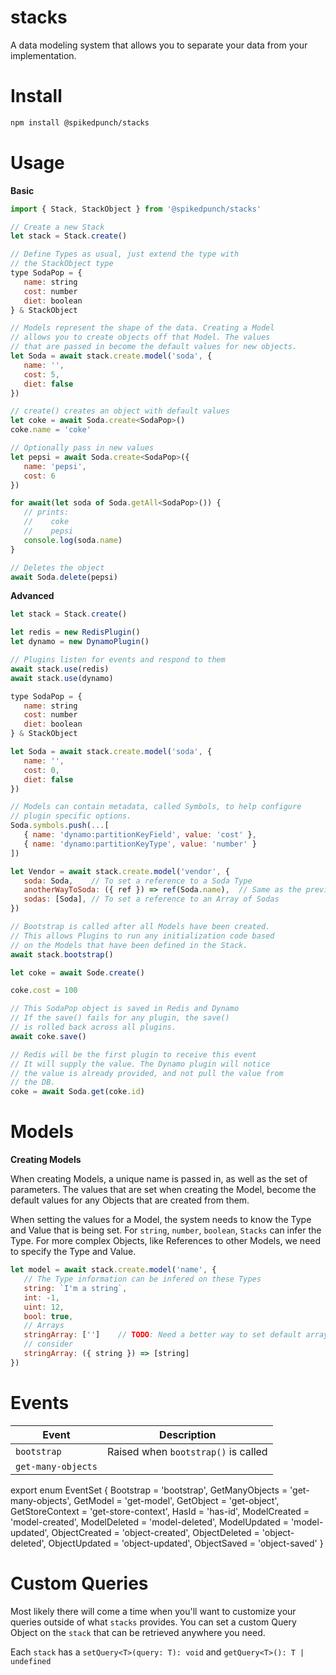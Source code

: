 # stacks

A data modeling system that allows you to separate your data from your implementation.


# Install

```bash
npm install @spikedpunch/stacks
```

# Usage

**Basic**

```js
import { Stack, StackObject } from '@spikedpunch/stacks'

// Create a new Stack
let stack = Stack.create()

// Define Types as usual, just extend the type with
// the StackObject type
type SodaPop = {
   name: string
   cost: number
   diet: boolean
} & StackObject

// Models represent the shape of the data. Creating a Model
// allows you to create objects off that Model. The values
// that are passed in become the default values for new objects.
let Soda = await stack.create.model('soda', {
   name: '',
   cost: 5,
   diet: false
})

// create() creates an object with default values
let coke = await Soda.create<SodaPop>()
coke.name = 'coke'

// Optionally pass in new values
let pepsi = await Soda.create<SodaPop>({
   name: 'pepsi',
   cost: 6
})

for await(let soda of Soda.getAll<SodaPop>()) {
   // prints:
   //    coke
   //    pepsi
   console.log(soda.name)
}

// Deletes the object
await Soda.delete(pepsi)
```

**Advanced**

```js
let stack = Stack.create()

let redis = new RedisPlugin()
let dynamo = new DynamoPlugin()

// Plugins listen for events and respond to them
await stack.use(redis)
await stack.use(dynamo)

type SodaPop = {
   name: string
   cost: number
   diet: boolean
} & StackObject

let Soda = await stack.create.model('soda', {
   name: '',
   cost: 0,
   diet: false
})

// Models can contain metadata, called Symbols, to help configure
// plugin specific options.
Soda.symbols.push(...[
   { name: 'dynamo:partitionKeyField', value: 'cost' },
   { name: 'dynamo:partitionKeyType', value: 'number' }
])

let Vendor = await stack.create.model('vendor', {
   soda: Soda,    // To set a reference to a Soda Type
   anotherWayToSoda: ({ ref }) => ref(Soda.name),  // Same as the previous
   sodas: [Soda], // To set a reference to an Array of Sodas
})

// Bootstrap is called after all Models have been created.
// This allows Plugins to run any initialization code based
// on the Models that have been defined in the Stack.
await stack.bootstrap()

let coke = await Sode.create()

coke.cost = 100

// This SodaPop object is saved in Redis and Dynamo
// If the save() fails for any plugin, the save()
// is rolled back across all plugins.
await coke.save()

// Redis will be the first plugin to receive this event
// It will supply the value. The Dynamo plugin will notice
// the value is already provided, and not pull the value from
// the DB.
coke = await Soda.get(coke.id)
```

# Models

**Creating Models**

When creating Models, a unique name is passed in, as well as the set of parameters. The values that are set when creating the Model, become the default values for any Objects that are created from them.

When setting the values for a Model, the system needs to know the Type and Value that is being set. For `string`, `number`, `boolean`, `Stacks` can infer the Type. For more complex Objects, like References to other Models, we need to specify the Type and Value.

```js
let model = await stack.create.model('name', {
   // The Type information can be infered on these Types
   string: `I'm a string`,
   int: -1,
   uint: 12,
   bool: true,
   // Arrays
   stringArray: ['']    // TODO: Need a better way to set default arrays
   // consider
   stringArray: ({ string }) => [string]
})

```


# Events

| Event | Description |
|---|---|
| `bootstrap` | Raised when `bootstrap()` is called |
| `get-many-objects` | 

export enum EventSet {
   Bootstrap = 'bootstrap',
   GetManyObjects = 'get-many-objects',
   GetModel = 'get-model',
   GetObject = 'get-object',
   GetStoreContext = 'get-store-context',
   HasId = 'has-id',
   ModelCreated = 'model-created',
   ModelDeleted = 'model-deleted',
   ModelUpdated = 'model-updated',
   ObjectCreated = 'object-created',
   ObjectDeleted = 'object-deleted',
   ObjectUpdated = 'object-updated',
   ObjectSaved = 'object-saved'
}

# Custom Queries

Most likely there will come a time when you'll want to customize your queries outside of what `stacks` provides. You can set a custom Query Object
on the `stack` that can be retrieved anywhere you need.

Each `stack` has a `setQuery<T>(query: T): void` and `getQuery<T>(): T | undefined`
